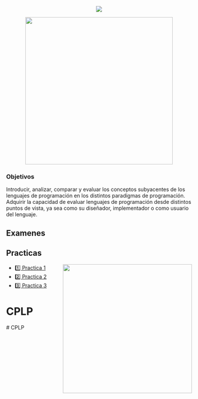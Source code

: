 ﻿
<div align="center"> 
<img src="https://readme-typing-svg.demolab.com?font=Fira+Code&size=25&duration=1800&pause=1000&color=ff8000 &center=true&width=1000&lines=💻 Conceptos y Paradigmas de Lenguajes de Programación 💻"/>
</div>

<div width="400" align="center"> 
  <p><img  width="400" src="https://media.tenor.com/y0HnKKbCPAoAAAAM/duck-dancing-duck.gif"></p>

</div>


<h3>Objetivos</h3>
Introducir, analizar, comparar y evaluar los conceptos subyacentes de los lenguajes de programación en los
distintos paradigmas de programación.
Adquirir la capacidad de evaluar lenguajes de programación desde distintos puntos de vista, ya sea como
su diseñador, implementador o como usuario del lenguaje.



<h2>Examenes</h2>




<h2>Practicas</h2>

<p><img  width="350" align='right' src=https://media1.tenor.com/m/Xp7PDEWKhb8AAAAd/%D0%BA%D0%B8%D0%B1%D0%B5%D1%80%D0%BF%D0%B0%D0%BD%D0%BA.gif"></p>


- [1️⃣ Practica 1](/PRACTICA/Practica1/Practica1.md)
- [2️⃣ Practica 2](/PRACTICA/Practica2/Practica2.md)
- [3️⃣ Practica 3](/PRACTICA/Practica3/Practica3.md)





# CPLP
#   C P L P  
 